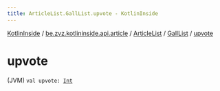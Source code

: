 ```yaml
---
title: ArticleList.GallList.upvote - KotlinInside
---
```


[KotlinInside](../../../index.html) / [be.zvz.kotlininside.api.article](../../index.html) / [ArticleList](../index.html) / [GallList](index.html) / [upvote](./upvote.html)

# upvote

(JVM) `val upvote: `[`Int`](https://kotlinlang.org/api/latest/jvm/stdlib/kotlin/-int/index.html)